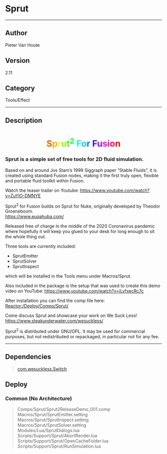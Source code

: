 # Sprut
___

## Author
Pieter Van Houte

## Version
2.11

## Category
Tools/Effect

___

## Description
<h1 align="center"><span style="color:#ff5900">S</span><span style="color:#ffb300">p</span><span style="color:#f0ff00">r</span><span style="color:#96ff00">u</span><span style="color:#3cff00">t</span><span style="color:#00ff1e"><sup>2</sup></span> <span style="color:#00ffd1">F</span><span style="color:#00d1ff">o</span><span style="color:#0077ff">r</span> <span style="color:#3c00ff">F</span><span style="color:#9600ff">u</span><span style="color:#f000ff">s</span><span style="color:#ff00b3">i</span><span style="color:#ff0059">o</span><span style="color:#ff0000">n</span></h1>
	
<h3><p>Sprut is a simple set of free tools for 2D fluid simulation.</p></h3>
<p>Based on and around Jos Stam’s 1999 Siggraph paper “Stable Fluids”, it is created using standard Fusion nodes, making it the first truly open, flexible and portable fluid toolkit within Fusion.</p>
<p>Watch the teaser trailer on Youtube: <a href="https://www.youtube.com/watch?v=ZuYlO-DMNYE">https://www.youtube.com/watch?v=ZuYlO-DMNYE</a></p>
<p>Sprut<sup>2</sup> for Fusion builds on Sprut for Nuke, originally developed by Theodor Groeneboom.<br>
<a href="https://www.euqahuba.com/">https://www.euqahuba.com/</a></p>
<p>Released free of charge in the middle of the 2020 Coronavirus pandemic where hopefully it will keep you glued to your desk for long enough to sit the whole thing out.</p>
<p>Three tools are currently included:
<ul>
	<li>SprutEmitter</li>
	<li>SprutSolver</li>
	<li>SprutInspect</li>
</ul>
which will be installed in the Tools menu under Macros/Sprut.</p>
<p>Also included in the package is the setup that was used to create this demo video on YouTube: <a href="https://www.youtube.com/watch?v=iLvfxecRc7c">https://www.youtube.com/watch?v=iLvfxecRc7c</a></p>
<p>After installation you can find the comp file here:<br>
<a href="file://Reactor:/Deploy/Comps/Sprut/">Reactor:/Deploy/Comps/Sprut/</a></p>

<p>Come discuss Sprut and showcase your work on We Suck Less!<br>
<a href="https://www.steakunderwater.com/wesuckless/">https://www.steakunderwater.com/wesuckless/</a></p>

<p>Sprut<sup>2</sup> is distributed under GNU/GPL. It may be used for commercial purposes, but not redistributed or repackaged, in particular not for any fee.</p>

___

## Dependencies

> [com.wesuckless.Switch](com.wesuckless.Switch.md)  
## Deploy

### Common (No Architecture)

> Comps/Sprut/Sprut2ReleaseDemo_001.comp  
> Macros/Sprut/SprutEmitter.setting  
> Macros/Sprut/SprutInspect.setting  
> Macros/Sprut/SprutSolver.setting  
> Modules/Lua/SprutDialogs.lua  
> Scripts/Support/Sprut/AbortRender.lua  
> Scripts/Support/Sprut/OpenCacheFolder.lua  
> Scripts/Support/Sprut/RunSimulation.lua  
